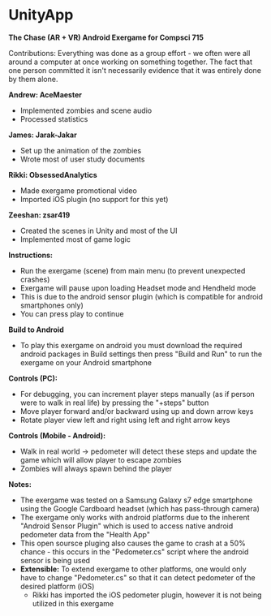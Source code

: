 # UnityApp
<b>The Chase (AR + VR) Android Exergame for Compsci 715</b>

</b>Contributions:</b> Everything was done as a group effort - we often were all around a computer at once working on something together.  The fact that one person committed it isn't necessarily evidence that it was entirely done by them alone.

<b>Andrew: AceMaester</b>
- Implemented zombies and scene audio
- Processed statistics

<b>James: Jarak-Jakar</b>
- Set up the animation of the zombies
- Wrote most of user study documents

<b>Rikki: ObsessedAnalytics</b>
- Made exergame promotional video
- Imported iOS plugin (no support for this yet)

<b>Zeeshan: zsar419</b>
- Created the scenes in Unity and most of the UI
- Implemented most of game logic

<b>Instructions:</b>
- Run the exergame (scene) from main menu (to prevent unexpected crashes)
- Exergame will pause upon loading Headset mode and Hendheld mode
- This is due to the android sensor plugin (which is compatible for android smartphones only)
- You can press play to continue

<b>Build to Android</b>
- To play this exergame on android you must download the required android packages in Build settings then press "Build and Run" to run the exergame on your Android smartphone 

  
<b>Controls (PC):</b>
- For debugging, you can increment player steps manually (as if person were to walk in real life) by pressing the "+steps" button
- Move player forward and/or backward using  up and down arrow keys
- Rotate player view left and right using left and right arrow keys

<b>Controls (Mobile - Android):</b>
- Walk in real world -> pedometer will detect these steps and update the game which will allow player to escape zombies
- Zombies will always spawn behind the player

<b>Notes:</b>
- The exergame was tested on a Samsung Galaxy s7 edge smartphone using the Google Cardboard headset (which has pass-through camera)
- The exergame only works with android platforms due to the inherent "Android Sensor Plugin" which is used to access native android pedometer data from the "Health App"
- This open soursce pluging also causes the game to crash at a 50% chance - this occurs in the "Pedometer.cs" script where the android sensor is being used
- <b>Extensible:</b> To extend exergame to other platforms, one would only have to change "Pedometer.cs" so that it can detect pedometer of the desired platform (iOS)
  - Rikki has imported the iOS pedometer plugin, however it is not being utilized in this exergame
